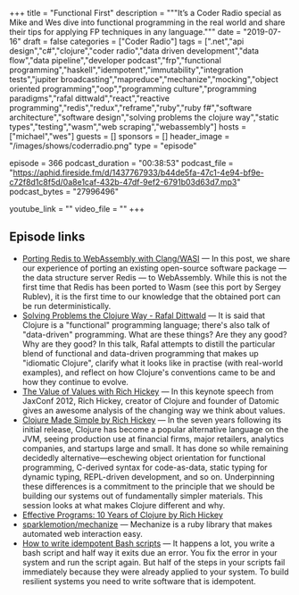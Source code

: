 +++
title = "Functional First"
description = """It’s a Coder Radio special as Mike and Wes dive into functional programming in the real world and share their tips for applying FP techniques in any language."""
date = "2019-07-16"
draft = false
categories = ["Coder Radio"]
tags = [".net","api design","c#","clojure","coder radio","data driven development","data flow","data pipeline","developer podcast","frp","functional programming","haskell","idempotent","immutability","integration tests","jupiter broadcasting","mapreduce","mechanize","mocking","object oriented programming","oop","programming culture","programming paradigms","rafal dittwald","react","reactive programming","redis","redux","reframe","ruby","ruby f#","software architecture","software design","solving problems the clojure way","static types","testing","wasm","web scraping","webassembly"]
hosts = ["michael","wes"]
guests = []
sponsors = []
header_image = "/images/shows/coderradio.png"
type = "episode"

episode = 366
podcast_duration = "00:38:53"
podcast_file = "https://aphid.fireside.fm/d/1437767933/b44de5fa-47c1-4e94-bf9e-c72f8d1c8f5d/0a8e1caf-432b-47df-9ef2-6791b03d63d7.mp3"
podcast_bytes = "27996496"

youtube_link = ""
video_file = ""
+++

## Episode links

  * [Porting Redis to WebAssembly with Clang/WASI](https://medium.com/fluence-network/porting-redis-to-webassembly-with-clang-wasi-af99b264ca8 "Porting Redis to WebAssembly with Clang/WASI") — In this post, we share our experience of porting an existing open-source software package — the data structure server Redis — to WebAssembly. While this is not the first time that Redis has been ported to Wasm (see this port by Sergey Rublev), it is the first time to our knowledge that the obtained port can be run deterministically.
  * [Solving Problems the Clojure Way - Rafal Dittwald](https://www.youtube.com/watch?v=vK1DazRK_a0 "Solving Problems the Clojure Way - Rafal Dittwald") — It is said that Clojure is a "functional" programming language; there's also talk of "data-driven" programming. What are these things? Are they any good? Why are they good? In this talk, Rafal attempts to distill the particular blend of functional and data-driven programming that makes up "idiomatic Clojure", clarify what it looks like in practise (with real-world examples), and reflect on how Clojure's conventions came to be and how they continue to evolve.
  * [The Value of Values with Rich Hickey](https://www.youtube.com/watch?v=-6BsiVyC1kM "The Value of Values with Rich Hickey") — In this keynote speech from JaxConf 2012, Rich Hickey, creator of Clojure and founder of Datomic gives an awesome analysis of the changing way we think about values.
  * [Clojure Made Simple by Rich Hickey](https://www.youtube.com/watch?v=VSdnJDO-xdg "Clojure Made Simple by Rich Hickey") — In the seven years following its initial release, Clojure has become a popular alternative language on the JVM, seeing production use at financial firms, major retailers, analytics companies, and startups large and small. It has done so while remaining decidedly alternative—eschewing object orientation for functional programming, C-derived syntax for code-as-data, static typing for dynamic typing, REPL-driven development, and so on. Underpinning these differences is a commitment to the principle that we should be building our systems out of fundamentally simpler materials. This session looks at what makes Clojure different and why.
  * [Effective Programs: 10 Years of Clojure by Rich Hickey](https://www.youtube.com/watch?v=2V1FtfBDsLU "Effective Programs: 10 Years of Clojure by Rich Hickey")
  * [sparklemotion/mechanize](https://github.com/sparklemotion/mechanize "sparklemotion/mechanize") — Mechanize is a ruby library that makes automated web interaction easy.
  * [How to write idempotent Bash scripts](https://arslan.io/2019/07/03/how-to-write-idempotent-bash-scripts/ "How to write idempotent Bash scripts") — It happens a lot, you write a bash script and half way it exits due an error. You fix the error in your system and run the script again. But half of the steps in your scripts fail immediately because they were already applied to your system. To build resilient systems you need to write software that is idempotent.

